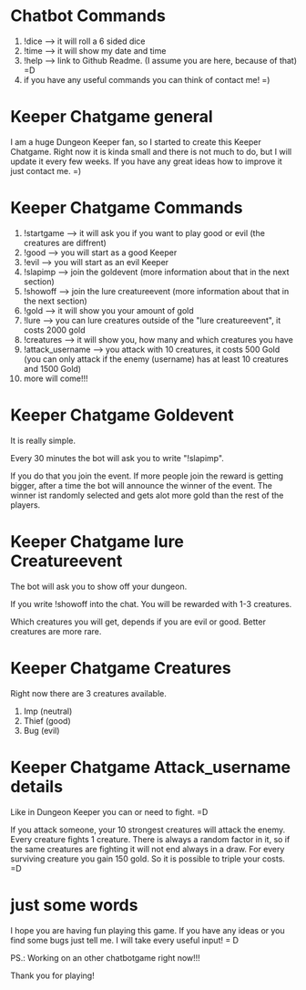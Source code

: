 # Chatbot Commands

1. !dice --> it will roll a 6 sided dice
2. !time --> it will show my date and time
3. !help --> link to Github Readme. (I assume you are here, because of that) =D
4. if you have any useful commands you can think of contact me! =)



# Keeper Chatgame general

I am a huge Dungeon Keeper fan, so I started to create this Keeper Chatgame.
Right now it is kinda small and there is not much to do, but I will update it every few weeks.
If you have any great ideas how to improve it just contact me. =)



# Keeper Chatgame Commands

1. !startgame --> it will ask you if you want to play good or evil (the creatures are diffrent)
2. !good --> you will start as a good Keeper
3. !evil --> you will start as an evil Keeper
4. !slapimp --> join the goldevent (more information about that in the next section)
5. !showoff --> join the lure creatureevent (more information about that in the next section)
6. !gold --> it will show you your amount of gold
7. !lure --> you can lure creatures outside of the "lure creatureevent", it costs 2000 gold
8. !creatures --> it will show you, how many and which creatures you have
9. !attack_username --> you attack with 10 creatures, it costs 500 Gold (you can only attack if the enemy (username) has at least 10 creatures and 1500 Gold)
10. more will come!!!

# Keeper Chatgame Goldevent

It is really simple. 

Every 30 minutes the bot will ask you to write "!slapimp". 

If you do that you join the event. If more people join the reward is getting bigger, after a time the bot will announce the winner of the event. The winner ist randomly selected and gets alot more gold than the rest of the players.



# Keeper Chatgame lure Creatureevent

The bot will ask you to show off your dungeon. 

If you write !showoff into the chat. You will be rewarded with 1-3 creatures. 

Which creatures you will get, depends if you are evil or good. Better creatures are more rare.



# Keeper Chatgame Creatures

Right now there are 3 creatures available.

1. Imp (neutral)
2. Thief (good)
3. Bug (evil)



# Keeper Chatgame Attack_username details

Like in Dungeon Keeper you can or need to fight. =D

If you attack someone, your 10 strongest creatures will attack the enemy. Every creature fights 1 creature. There is always a random factor in it, so if the same creatures are fighting it will not end always in a draw.
For every surviving creature you gain 150 gold. So it is possible to triple your costs. =D



# just some words

I hope you are having fun playing this game. If you have any ideas or you find some bugs just tell me. I will take every useful input! = D

PS.: Working on an other chatbotgame right now!!!

Thank you for playing!
